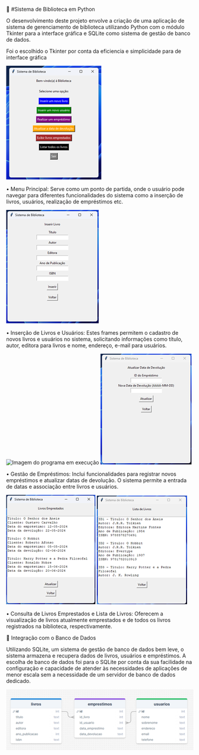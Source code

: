 📖 #Sistema de Biblioteca em Python

O desenvolvimento deste projeto envolve a criação de uma aplicação de sistema de gerenciamento de biblioteca utilizando Python com o módulo Tkinter para a interface gráfica e SQLite como sistema de gestão de banco de dados.

Foi o escolhido o Tkinter por conta da eficiencia e simplicidade para de interface gráfica

![Imagem do programa em execução](MenuPrincipal.png)

•	Menu Principal: Serve como um ponto de partida, onde o usuário pode navegar para diferentes funcionalidades do sistema como a inserção de livros, usuários, realização de empréstimos etc.

![Imagem do programa em execução](InserirLivro.png)

•	Inserção de Livros e Usuários: Estes frames permitem o cadastro de novos livros e usuários no sistema, solicitando informações como título, autor, editora para livros e nome, endereço, e-mail para usuários.

![Imagem do programa em execução](RealizarEmpréstimo.png)
![Imagem do programa em execução](AtualizarDatadeDevolução.png)

•	Gestão de Empréstimos: Inclui funcionalidades para registrar novos empréstimos e atualizar datas de devolução. O sistema permite a entrada de datas e associação entre livros e usuários.

![Imagem do programa em execução](LivrosEmprestados.png)
![Imagem do programa em execução](ListadeLivros.png)

•	Consulta de Livros Emprestados e Lista de Livros: Oferecem a visualização de livros atualmente emprestados e de todos os livros registrados na biblioteca, respectivamente.

🎲 Integração com o Banco de Dados

Utilizando SQLite, um sistema de gestão de banco de dados bem leve, o sistema armazena e recupera dados de livros, usuários e empréstimos. A escolha de banco de dados foi para o SQLite por conta da sua facilidade na configuração e capacidade de atender às necessidades de aplicações de menor escala sem a necessidade de um servidor de banco de dados dedicado.

![Imagem do programa em execução](DiagramadeBancodeDados.png)
